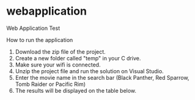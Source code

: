 # webapplication
Web Application Test

How to run the application

1. Download the zip file of the project.
2. Create a new folder called "temp" in your C drive.
3. Make sure your wifi is connected.
4. Unzip the project file and run the solution on Visual Studio.
5. Enter the movie name in the search bar (Black Panther, Red Sparrow, Tomb Raider or Pacific Rim)
6. The results will be displayed on the table below.

